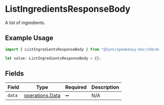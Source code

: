 # ListIngredientsResponseBody

A list of ingredients.

## Example Usage

```typescript
import { ListIngredientsResponseBody } from "@2ynn/speakeasy-bar/sdk/models/operations";

let value: ListIngredientsResponseBody = {};
```

## Fields

| Field                                                     | Type                                                      | Required                                                  | Description                                               |
| --------------------------------------------------------- | --------------------------------------------------------- | --------------------------------------------------------- | --------------------------------------------------------- |
| `data`                                                    | [operations.Data](../../../sdk/models/operations/data.md) | :heavy_minus_sign:                                        | N/A                                                       |